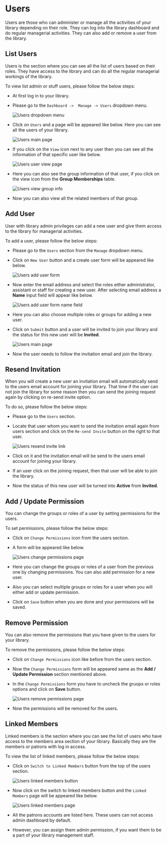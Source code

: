 # Users

Users are those who can administer or manage all the activities of your library depending on their role. They can log into the library dashboard and do regular managerial activities. They can also add or remove a user from the library.

## List Users

Users is the section where you can see all the list of users based on their roles. They have access to the library and can do all the regular managerial workings of the library. 

To view list admin or stuff users, please follow the below steps:

* At first log in to your library.
* Please go to the `Dashboard ->  Manage -> Users` dropdown menu.

	![Users dropdown menu](img/user-dropdown-menu.png)

* Click on `Users` and a page will be appeared like below. Here you can see all the users of your library.

	![Users main page](img/users-main-page.png)

* If you click on the `View` icon next to any user then you can see all the information of that specific user like below.

	![Users user view page](img/users-view-page.png)

* Here you can also see the group information of that user, if you click on the view icon from the **Group Memberships** table.

	![Users view group info](img/users-group-info.png)

* Now you can also view all the related members of that group.


## Add User

User with library admin privileges can add a new user and give them access to the library for managerial activities.

To add a user, please follow the below steps:

* Please go to the `Users` section from the `Manage` dropdown menu.
* Click on `New User` button and a create user form will be appeared like below.

	![Users add user form](img/users-add-user-form.png)

* Now enter the email address and select the roles either administrator, assistant or staff for creating a new user. After selecting email address a **Name** input field will appear like below.

	![Users add user form name field](img/users-add-user-form-name-field.png)

* Here you can also choose multiple roles or groups for adding a new user.

* Click on `Submit` button and a user will be invited to join your library and the status for this new user will be **Invited**.

	![Users main page](img/user-with-invited-status.png)

* Now the user needs to follow the invitation email and join the library. 


## Resend Invitation

When you will create a new user an invitation email will automatically send to the users email account for joining your library. That time if the user can not join the library for some reason then you can send the joining request again by clicking on re-send invite option.  

To do so, please follow the below steps:

* Please go to the `Users` section.
* Locate that user whom you want to send the invitation email again from users section and click on the `Re-send Invite` button on the right to that user.

	![Users resend invite link](img/user-resend-invite-button.png)

* Click on it and the invitation email will be send to the users email account for joining your library.
* If an user click on the joining request, then that user will be able to join the library.
* Now the status of this new user will be turned into **Active** from **Invited**.


## Add / Update Permission

You can change the groups or roles of a user by setting permissions for the users.

To set permissions, please follow the below steps:

* Click on `Change Permissions` icon from the users section.
* A form will be appeared like below.

	![Users change permissions page](img/users-change-permissions-page.png)

* Here you can change the groups or roles of a user from the previous one by changing permissions. You can also add permission for a new user.
* Also you can select multiple groups or roles for a user when you will either add or update permission.
* Click on `Save` button when you are done and your permissions will be saved.

## Remove Permission

You can also remove the permissions that you have given to the users for your library.

To remove the permissions, please follow the below steps:

* Click on `Change Permissions` icon like before from the users section.
* Now the `Change Permissions` form will be appeared same as the **Add / Update Permission** section mentioned above.
* In the `Change Permissions` form you have to uncheck the gruops or roles options and click on **Save** button.

	![Users remove permissions page](img/users-remove-permissions-page.png)

* Now the permissions will be removed for the users.

## Linked Members

Linked members is the section where you can see the list of users who have access to the members area section of your library. Basically they are the members or patrons with log in access.

To view the list of linked members, please follow the below steps:

* Click on `Switch to Linked Members` button from the top of the users section.

	![Users linked members button](img/users-linked-members-button.png)

* Now click on the switch to linked members button and the `Linked Members` page will be appeared like below.

	![Users linked members page](img/users-linked-members-page.png)

* All the patrons accounts are listed here. These users can not access admin dashboard by default. 
* However, you can assign them admin permission, if you want them to be a part of your library management staff.
